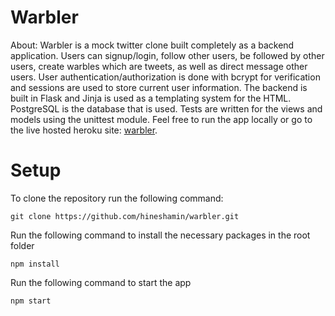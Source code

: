 # Warbler
About: Warbler is a mock twitter clone built completely as a backend application. Users can signup/login, follow other users, be followed by other users, create warbles which are tweets, as well as direct message other users. User authentication/authorization is done with bcrypt for verification and sessions are used to store current user information. The backend is built in Flask and Jinja is used as a templating system for the HTML. PostgreSQL is the database that is used. Tests are written for the views and models using the unittest module. Feel free to run the app locally or go to the live hosted heroku site: [warbler](https://warbler-vsha2.herokuapp.com/).

# Setup

To clone the repository run the following command:
```
git clone https://github.com/hineshamin/warbler.git
```

Run the following command to install the necessary packages in the root folder  
```
npm install
```

Run the following command to start the app  
```
npm start
```
